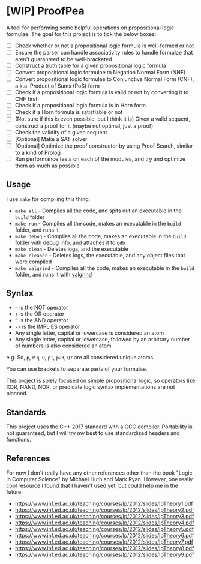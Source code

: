 # [WIP] ProofPea

A tool for performing some helpful operations on propositional logic formulae. The goal for this project is to tick the below boxes:

- [ ] Check whether or not a propositional logic formula is well-formed or not
- [ ] Ensure the parser can handle associativity rules to handle formulae that aren't guaranteed to be well-bracketed
- [ ] Construct a truth table for a given propositional logic formula
- [ ] Convert propositional logic formulae to Negation Normal Form (NNF)
- [ ] Convert propositional logic formulae to Conjunctive Normal Form (CNF), a.k.a. Product of Sums (PoS) form
- [ ] Check if a propositional logic formula is valid or not by converting it to CNF first
- [ ] Check if a propositional logic formula is in Horn form
- [ ] Check if a Horn formula is satisfiable or not
- [ ] (Not sure if this is even possible, but I think it is) Given a valid sequent, construct a proof for it (maybe not optimal, just a proof)
- [ ] Check the validity of a given sequent
- [ ] [Optional] Make a SAT solver
- [ ] [Optional] Optimize the proof constructor by using Proof Search, similar to a kind of Prolog
- [ ] Run performance tests on each of the modules, and try and optimize them as much as possible

## Usage

I use `make` for compiling this thing:

- `make all` - Compiles all the code, and spits out an executable in the `build` folder
- `make run` - Compiles all the code, makes an executable in the `build` folder, and runs it
- `make debug` - Compiles all the code, makes an executable in the `build` folder with debug info, and attaches it to `gdb`
- `make clean` - Deletes logs, and the executable
- `make cleaner` - Deletes logs, the executable, and any object files that were compiled
- `make valgrind` - Compiles all the code, makes an executable in the `build` folder, and runs it with [valgrind](https://valgrind.org/)

## Syntax

- `~` is the NOT operator
- `+` is the OR operator
- `^` is the AND operator
- `->` is the IMPLIES operator
- Any single letter, capital or lowercase is considered an atom
- Any single letter, capital or lowercase, followed by an arbitrary number of numbers is also considered an atom

e.g. So, `p`, `P` `q`, `Q`, `p1`, `p23`, `Q7` are all considered unique atoms.

You can use brackets to separate parts of your formulae.

This project is solely focused on simple propositional logic, so operators like XOR, NAND, NOR, or predicate logic syntax implementations are not planned.

## Standards

This project uses the C++ 2017 standard with a GCC compiler. Portability is not guaranteed, but I will try my best to use standardized headers and functions.

## References

For now I don't really have any other references other than the book "Logic in Computer Science" by Michael Huth and Mark Ryan. However, one really cool resource I found that I haven't used yet, but could help me in the future:

- https://www.inf.ed.ac.uk/teaching/courses/lp/2012/slides/lpTheory1.pdf
- https://www.inf.ed.ac.uk/teaching/courses/lp/2012/slides/lpTheory2.pdf
- https://www.inf.ed.ac.uk/teaching/courses/lp/2012/slides/lpTheory3.pdf
- https://www.inf.ed.ac.uk/teaching/courses/lp/2012/slides/lpTheory4.pdf
- https://www.inf.ed.ac.uk/teaching/courses/lp/2012/slides/lpTheory5.pdf
- https://www.inf.ed.ac.uk/teaching/courses/lp/2012/slides/lpTheory6.pdf
- https://www.inf.ed.ac.uk/teaching/courses/lp/2012/slides/lpTheory7.pdf
- https://www.inf.ed.ac.uk/teaching/courses/lp/2012/slides/lpTheory8.pdf
- https://www.inf.ed.ac.uk/teaching/courses/lp/2012/slides/lpTheory9.pdf

